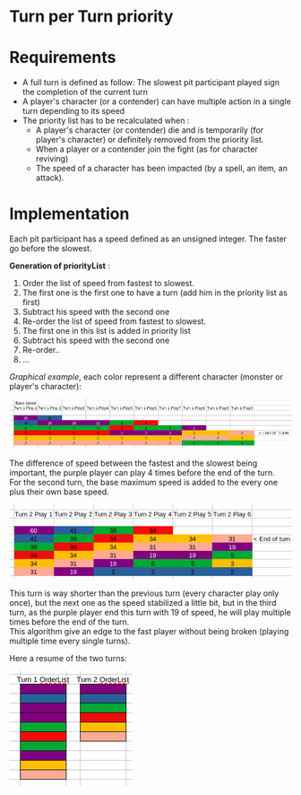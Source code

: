 # Turn per Turn priority

# Requirements

-   A full turn is defined as follow: The slowest pit participant played sign the completion of the current turn
-   A player's character (or a contender) can have multiple action in a single turn depending to its speed
-   The priority list has to be recalculated when :
    -   A player's character (or contender) die and is temporarily (for player's character) or definitely removed from the priority list.
    -   When a player or a contender join the fight (as for character reviving)
    -   The speed of a character has been impacted (by a spell, an item, an attack).

# Implementation

Each pit participant has a speed defined as an unsigned integer. The faster go before the slowest.    

**Generation of priorityList** : 
1. Order the list of speed from fastest to slowest.
2. The first one is the first one to have a turn (add him in the priority list as first)
3. Subtract his speed with the second one
4. Re-order the list of speed from fastest to slowest.
5. The first one in this list is added in priority list
6. Subtract his speed with the second one
7. Re-order..
8. ...

_Graphical example_, each color represent a different character (monster or player's character):

![turn1](https://raw.githubusercontent.com/FreeYourSoul/FyS/master/doc/other/Turn1.png)

The difference of speed between the fastest and the slowest being important, the purple player can play 4 times before the end of the turn.  
For the second turn, the base maximum speed is added to the every one plus their own base speed.

![turn2](https://raw.githubusercontent.com/FreeYourSoul/FyS/master/doc/other/Turn2.png)

This turn is way shorter than the previous turn (every character play only once), but the next one as the speed stabilized a little bit, but in the third turn, as the purple player end this turn with 19 of speed, he will play multiple times before the end of the turn.  
This algorithm give an edge to the fast player without being broken (playing multiple time every single turns).  

Here a resume of the two turns:

![resume](https://raw.githubusercontent.com/FreeYourSoul/FyS/master/doc/other/TurnResume.png)
